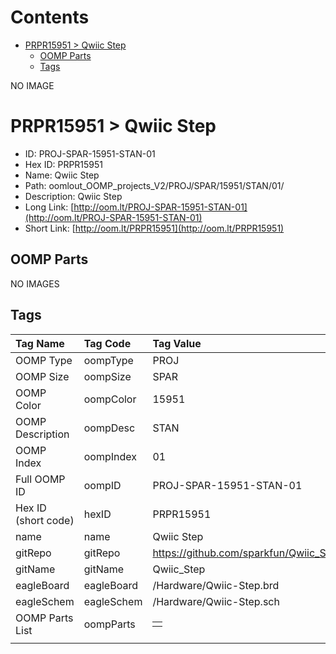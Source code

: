 



Contents
========

* [PRPR15951 > Qwiic Step](#prpr15951--qwiic-step)
	* [OOMP Parts](#oomp-parts)
	* [Tags](#tags)
  
NO IMAGE  
# PRPR15951 > Qwiic Step

- ID: PROJ-SPAR-15951-STAN-01
- Hex ID: PRPR15951
- Name: Qwiic Step
- Path: oomlout_OOMP_projects_V2/PROJ/SPAR/15951/STAN/01/
- Description: Qwiic Step
- Long Link: [http://oom.lt/PROJ-SPAR-15951-STAN-01](http://oom.lt/PROJ-SPAR-15951-STAN-01)
- Short Link: [http://oom.lt/PRPR15951](http://oom.lt/PRPR15951)

## OOMP Parts
  
NO IMAGES  
## Tags
  

|Tag Name|Tag Code|Tag Value|
| :--- | :--- | :--- |
|OOMP Type|oompType|PROJ|
|OOMP Size|oompSize|SPAR|
|OOMP Color|oompColor|15951|
|OOMP Description|oompDesc|STAN|
|OOMP Index|oompIndex|01|
|Full OOMP ID|oompID|PROJ-SPAR-15951-STAN-01|
|Hex ID (short code)|hexID|PRPR15951|
|name|name|Qwiic Step|
|gitRepo|gitRepo|https://github.com/sparkfun/Qwiic_Step|
|gitName|gitName|Qwiic_Step|
|eagleBoard|eagleBoard|/Hardware/Qwiic-Step.brd|
|eagleSchem|eagleSchem|/Hardware/Qwiic-Step.sch|
|OOMP Parts List|oompParts|<table><tr><td></td></tr></table>|
||||
